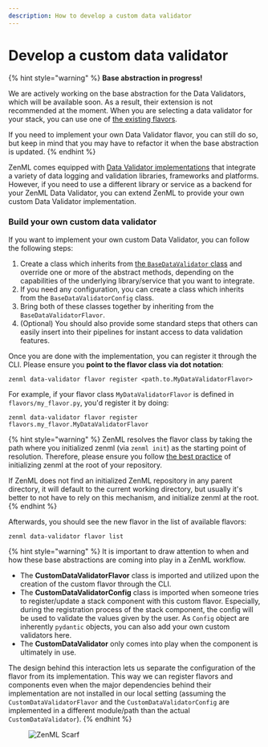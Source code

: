 ```yaml
---
description: How to develop a custom data validator
---
```


# Develop a custom data validator

{% hint style="warning" %}
**Base abstraction in progress!**

We are actively working on the base abstraction for the Data Validators, which will be available soon. As a result,
their extension is not recommended at the moment. When you are selecting a data validator for your stack, you can use
one of [the existing flavors](data-validators.md#data-validator-flavors).

If you need to implement your own Data Validator flavor, you can still do so, but keep in mind that you may have to
refactor it when the base abstraction is updated.
{% endhint %}

ZenML comes equipped with [Data Validator implementations](data-validators.md#data-validator-flavors) that integrate a
variety of data logging and validation libraries, frameworks and platforms. However, if you need to use a different
library or service as a backend for your ZenML Data Validator, you can extend ZenML to provide your own custom Data
Validator implementation.

### Build your own custom data validator

If you want to implement your own custom Data Validator, you can follow the following steps:

1. Create a class which inherits
   from [the `BaseDataValidator` class](https://sdkdocs.zenml.io/latest/core\_code\_docs/core-data\_validators/#zenml.data\_validators.base\_data\_validator.BaseDataValidator)
   and override one or more of the abstract methods, depending on the capabilities of the underlying library/service
   that you want to integrate.
2. If you need any configuration, you can create a class which inherits from the `BaseDataValidatorConfig` class.
3. Bring both of these classes together by inheriting from the `BaseDataValidatorFlavor`.
4. (Optional) You should also provide some standard steps that others can easily insert into their pipelines for instant
   access to data validation features.

Once you are done with the implementation, you can register it through the CLI. Please ensure you **point to the flavor
class via dot notation**:

```shell
zenml data-validator flavor register <path.to.MyDataValidatorFlavor>
```

For example, if your flavor class `MyDataValidatorFlavor` is defined in `flavors/my_flavor.py`, you'd register it by
doing:

```shell
zenml data-validator flavor register flavors.my_flavor.MyDataValidatorFlavor
```

{% hint style="warning" %}
ZenML resolves the flavor class by taking the path where you initialized zenml (via `zenml init`) as the starting point
of resolution. Therefore, please ensure you follow 
[the best practice](/docs/book/user-guide/starter-guide/follow-best-practices.md) of initializing zenml at the root of 
your repository.

If ZenML does not find an initialized ZenML repository in any parent directory, it will default to the current working
directory, but usually it's better to not have to rely on this mechanism, and initialize zenml at the root.
{% endhint %}

Afterwards, you should see the new flavor in the list of available flavors:

```shell
zenml data-validator flavor list
```

{% hint style="warning" %}
It is important to draw attention to when and how these base abstractions are coming into play in a ZenML workflow.

* The **CustomDataValidatorFlavor** class is imported and utilized upon the creation of the custom flavor through the
  CLI.
* The **CustomDataValidatorConfig** class is imported when someone tries to register/update a stack component with this
  custom flavor. Especially, during the registration process of the stack component, the config will be used to validate
  the values given by the user. As `Config` object are inherently `pydantic` objects, you can also add your own custom
  validators here.
* The **CustomDataValidator** only comes into play when the component is ultimately in use.

The design behind this interaction lets us separate the configuration of the flavor from its implementation. This way we
can register flavors and components even when the major dependencies behind their implementation are not installed in
our local setting (assuming the `CustomDataValidatorFlavor` and the `CustomDataValidatorConfig` are implemented in a
different module/path than the actual `CustomDataValidator`).
{% endhint %}

<!-- For scarf -->
<figure><img alt="ZenML Scarf" referrerpolicy="no-referrer-when-downgrade" src="https://static.scarf.sh/a.png?x-pxid=f0b4f458-0a54-4fcd-aa95-d5ee424815bc" /></figure>
